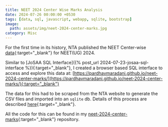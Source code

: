 ```yaml
---
title: NEET 2024 Center Wise Marks Analysis
date: 2024-07-26 00:00:00 +0530
tags: [data, sql, javascript, webapp, sqlite, bootstrap]
image:
  path: assets/img/neet-2024-center-marks.jpg
category: Misc
---
```


For the first time in its history, NTA published the NEET Center-wise [data](https://neet.ntaonline.in/frontend/web/common-scorecard/index){:target="_blank"} for NEET(UG) 2024.

Similar to [JoSAA SQL Interface]({% post_url 2024-07-23-josaa-sql-interface %}){:target="_blank"}, I created a browser based SQL interface to access and explore this data at: [https://pardhavmaradani.github.io/neet-2024-center-marks/](https://pardhavmaradani.github.io/neet-2024-center-marks/){:target="_blank"}

The data for this had to be scraped from the NTA website to generate the CSV files and imported into an `sqlite` db. Details of this process are described [here](https://github.com/PardhavMaradani/neet-2024-center-marks?tab=readme-ov-file#about-the-data){:target="_blank"}.

All the code for this can be found in my [neet-2024-center-marks](https://github.com/PardhavMaradani/neet-2024-center-marks){:target="_blank"} repository.
